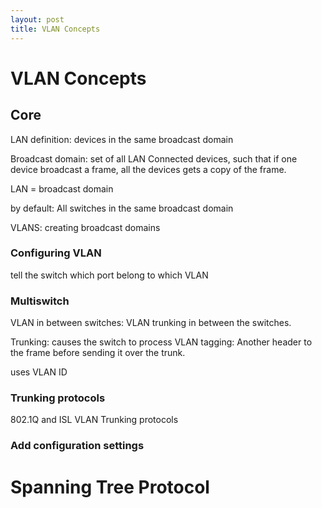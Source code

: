 ```yaml
---
layout: post
title: VLAN Concepts
---
```


# VLAN Concepts

## Core

LAN definition:
devices in the same broadcast domain


Broadcast domain: set of all LAN Connected devices, such that if one device broadcast a frame, all the devices gets a copy of the frame. 


LAN = broadcast domain


by default: All switches in the same broadcast domain


VLANS: creating broadcast domains


### Configuring VLAN

tell the switch which port belong to which VLAN


### Multiswitch 

VLAN in between switches: VLAN trunking in between the switches. 

Trunking: causes the switch to process VLAN tagging: Another header to the frame before sending it over the trunk. 


uses VLAN ID

### Trunking protocols

802.1Q and ISL VLAN Trunking protocols


### Add configuration settings


# Spanning Tree Protocol